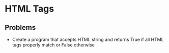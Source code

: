 # HTML Tags

## Problems
- Create a program that accepts HTML string and returns True if all HTML tags properly match or False otherwise
